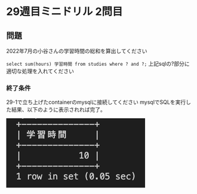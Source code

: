 # 29週目ミニドリル 2問目

## 問題

2022年7月の小谷さんの学習時間の総和を算出してください

`select sum(hours) 学習時間 from studies where ? and ?;`
上記sqlの?部分に適切な処理を入れてください

### 終了条件
29-1で立ち上げたcontainerのmysqlに接続してください
mysqlでSQLを実行した結果、以下のように表示されれば完了。

![picture 16](./images/453157e5db964fe7fbb3f48ca777c3d7a578ed87ae5689296c8442e3f3744025.png)  
